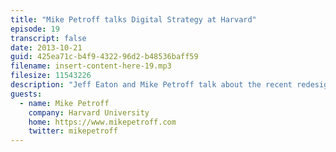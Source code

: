 ```yaml
---
title: "Mike Petroff talks Digital Strategy at Harvard"
episode: 19
transcript: false
date: 2013-10-21
guid: 425ea71c-b4f9-4322-96d2-b48536baff59
filename: insert-content-here-19.mp3
filesize: 11543226
description: "Jeff Eaton and Mike Petroff talk about the recent redesign of the Harvard Gazette on Wordpress, the challenges of serving a large university's communications needs, and trends in social publishing and visitor interaction."
guests: 
  - name: Mike Petroff
    company: Harvard University
    home: https://www.mikepetroff.com
    twitter: mikepetroff
---
```

